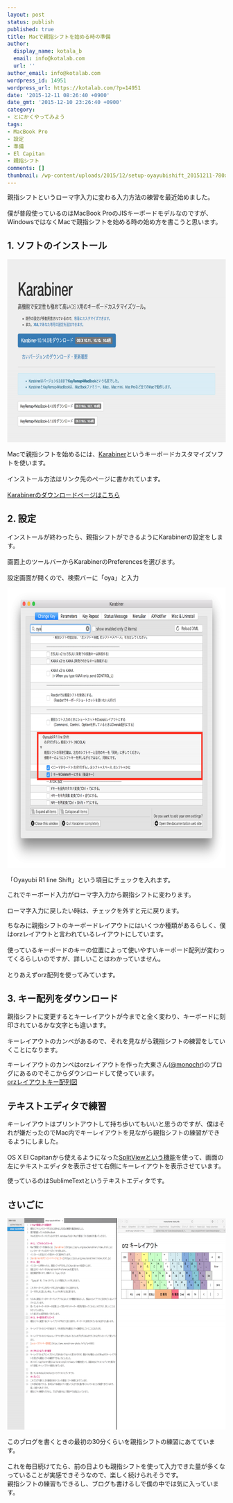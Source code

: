 ```yaml
---
layout: post
status: publish
published: true
title: Macで親指シフトを始める時の準備
author:
  display_name: kotala_b
  email: info@kotalab.com
  url: ''
author_email: info@kotalab.com
wordpress_id: 14951
wordpress_url: https://kotalab.com/?p=14951
date: '2015-12-11 08:26:40 +0900'
date_gmt: '2015-12-10 23:26:40 +0900'
category:
- とにかくやってみよう
tags:
- MacBook Pro
- 設定
- 準備
- El Capitan
- 親指シフト
comments: []
thumbnail: /wp-content/uploads/2015/12/setup-oyayubishift_20151211-780x520.jpg
---
```

<p>親指シフトというローマ字入力に変わる入力方法の練習を最近始めました。<br><br />
僕が普段使っているのはMacBook ProのJISキーボードモデルなのですが、WindowsではなくMacで親指シフトを始める時の始め方を書こうと思います。<br />
</p>
<!--more-->
<h2>1. ソフトのインストール</h2>
<p><img src="/wp-content/uploads/2015/12/setup-oyayubishift_20151211_02-780x422.png" alt="setup-oyayubishift_20151211_02" width="780" height="422" class="aligncenter size-large wp-image-14954" /></p>
<p>Macで親指シフトを始めるには、<a href="https://pqrs.org/osx/karabiner/index.html.ja" target="_blank">Karabiner</a>というキーボードカスタマイズソフトを使います。<br><br />
インストール方法はリンク先のページに書かれています。<br><br />
<a href="https://pqrs.org/osx/karabiner/index.html.ja" target="_blank">Karabinerのダウンロードページはこちら</a></p>
<h2>2. 設定</h2>
<p>インストールが終わったら、親指シフトができるようにKarabinerの設定をします。<br><br />
画面上のツールバーからKarabinerのPreferencesを選びます。<br><br />
設定画面が開くので、検索バーに「oya」と入力  </p>
<p><img src="/wp-content/uploads/2015/12/setup-oyayubishift_20151211_01-780x646.png" alt="setup-oyayubishift_20151211_01" width="780" height="646" class="aligncenter size-large wp-image-14953" /></p>
<p>「Oyayubi R1 line Shift」という項目にチェックを入れます。</p>
<p>これでキーボード入力がローマ字入力から親指シフトに変わります。<br><br />
ローマ字入力に戻したい時は、チェックを外すと元に戻ります。</p>
<p>ちなみに親指シフトのキーボードレイアウトにはいくつか種類があるらしく、僕はorzレイアウトと言われているレイアウトにしています。<br><br />
使っているキーボードのキーの位置によって使いやすいキーボード配列が変わってくるらしいのですが、詳しいことはわかっていません。<br><br />
とりあえずorz配列を使ってみています。</p>
<h2>3. キー配列をダウンロード</h2>
<p>親指シフトに変更するとキーレイアウトが今までと全く変わり、キーボードに刻印されているかな文字とも違います。<br><br />
キーレイアウトのカンペがあるので、それを見ながら親指シフトの練習をしていくことになります。</p>
<p>キーレイアウトのカンペはorzレイアウトを作った大東さん(<a href="https://twitter.com/monochr" target="_blank">@monochr</a>)のブログにあるのでそこからダウンロードして使っています。<br />
<a href="http://www.monochrome-photo.info/?p=8929" target="_blank">orzレイアウトキー配列図</a></p>
<h2>テキストエディタで練習</h2>
<p>キーレイアウトはプリントアウトして持ち歩いてもいいと思うのですが、僕はそれが嫌だったのでMac内でキーレイアウトを見ながら親指シフトの練習ができるようにしました。<br><br />
OS X El Capitanから使えるようになった<a href="http://itea40.jp/technic/mac-beginners/os-x-el-capitan/how-to-full-screen-display-two-apps-in-split-view/" target="_blank">SplitViewという機能</a>を使って、画面の左にテキストエディタを表示させて右側にキーレイアウトを表示させています。  </p>
<p>使っているのはSublimeTextというテキストエディタです。</p>
<h2>さいごに</h2>
<p><img src="/wp-content/uploads/2015/12/setup-oyayubishift_20151211_03-780x488.png" alt="setup-oyayubishift_20151211_03" width="780" height="488" class="aligncenter size-large wp-image-14955" /></p>
<p>このブログを書くときの最初の30分くらいを親指シフトの練習にあてています。<br><br />
これを毎日続けてたら、前の日よりも親指シフトを使って入力できた量が多くなっていることが実感できそうなので、楽しく続けられそうです。<br />
親指シフトの練習もできるし、ブログも書けるしで僕の中では気に入っています。</p>
